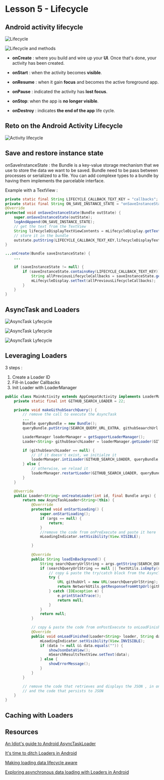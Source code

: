 # Lesson 5 - Lifecycle

## Android activity lifecycle

![](lesson_5_3_lifecycle.png "Lifecycle")

![](lesson_5_3_lifecycle_methods.png "Lifecycle and methods")
- **onCreate** : where you build and wire up your **UI**.
Once that's done, your activity has been created.
- **onStart** : when the activity becomes **visible**.
- **onResume** : when it gain **focus** and becomes the active foreground app.

- **onPause** : indicated the activity has **lost focus**.
- **onStop**: when the app is **no longer visible**.
- **onDestroy** : indicates **the end of the app** life cycle.

## Reto on the Android Activity Lifecycle

![](lesson_5_4_Android_Activity_Lifecycle.png "Activity lifecycle")

## Save and restore instance state

onSaveInstanceState : the Bundle is a key-value storage mechanism that we use to store the data we want to be saved.
Bundle need to be pass between processes or serialized to a file.
You can add complexe types to a bundle by having them implements the parcelable interface.

Example with a TextView : 
```java
private static final String LIFECYCLE_CALLBACK_TEXT_KEY = "callbacks";
private static final String ON_SAVE_INSTANCE_STATE = "onSaveInstanceState";
@Override
protected void onSaveInstanceState(Bundle outState) {
    super.onSaveInstanceState(outState);
    logAndAppend(ON_SAVE_INSTANCE_STATE);
    // get the text from the TextView
    String lifecycleDisplayTextViewContents = mLifecycleDisplay.getText().toString();
    // store it in the bundle
    outstate.putString(LIFECYCLE_CALLBACK_TEXT_KEY,lifecycleDisplayTextViewContents);
}

...onCreate(Bundle saveInstanceState) {
    ...

    if (saveInstanceState != null) {
        if (saveInstanceState.containsKey(LIFECYCLE_CALLBACK_TEXT_KEY)) {
            String allPreviousLifecycleCallbacks = saveInstanceState.getString(LIFECYCLE_CALLBACK_TEXT_KEY);
            mLifecycleDisplay.setText(allPreviousLifecycleCallbacks);
        }
    }
}
```
## AsyncTask and Loaders

![](lesson_5_14_asynctask_lifecycle.png "AsyncTask Lyfecycle")

![](lesson_5_14_loader.png "AsyncTask Lyfecycle")

![](lesson_5_14_asynctaskloader_lifecycle.png "AsyncTask Lyfecycle")

## Leveraging Loaders

3 steps : 
1. Create a Loader ID
2. Fill-in Loader Callbacks
3. Init Loader with LoaderManager

```java
public class MainActivity extends AppCompatActivity implements LoaderManager.LoaderCallbacks<String> {
    private static final int GITHUB_SEARCH_LOADER = 22;

    private void makeGithubSearchQuery() {
        // remove the call to execute the AsyncTask
        ...
        Bundle queryBundle = new Bundle();
        queryBundle.putString(SEARCH_QUERY_URL_EXTRA, githubSeaarchUrl.toString());

        LoaderManager loaderManager = getSupportLoaderManager();
        Loader<String> githubSearchLoader = loaderManager.getLoader(GITHUB_SEARCH_LOADER);

        if (githubSearchLoader == null) {
            // if it doesn't exist, we initialze it
            loaderManager.intiLoader(GITHUB_SEARCH_LOADER, queryBundle, this);
        } else {
            // otherwise, we reload it
            loaderManager.restartLoader(GITHUB_SEARCH_LOADER, queryBundle, this);
        }
    }

    @Override
    public Loader<String> onCreateLoader(int id, final Bundle args) {
        return new AsyncTaskLoader<String>(this) {
            @Overrride
            protected void onStartLoading() {
                super.onStartLoading();
                if (args == null) {
                    return;
                }
                //remove the code from onPreExecute and paste it here
                mLoadingIndicator.setVisibility(View.VISIBLE);

            }
            
            @Override
            public String loadInBackground() {
                String searchQueryUrlString = args.getString(SEARCH_QUERY_URL_EXTRA);
                if (searchQueryUrlString == null || TextUtils.isEmpty(searchQueryUrlString)) {
                    // copy & paste the try/catch block from the AsyncTask doInBackground and modify  it to compile
                    try {
                        URL githubUrl = new URL(searchQueryUrlString);  
                        return NetworkUtils.getResponsefromHttpUrl(githubUrl);
                    } catch (IOException e) {
                        e.printStackTrace();
                        return null;
                    }
                }
                return null;
            }

            // copy & paste the code from onPostExecute to onLoadFinished
            @Override
            public void onLoadFinished(Loader<String> loader, String data) {
                mLoadingIndicator.setVisibility(View.INVISIBLE);
                if (data != null && data.equals("")) {
                    showJsonDataView();
                    mSearchResultsTextView.setText(data);
                } else {
                    showErrorMessage();
                }
            }
        }

        // remove the code that retrieves and displays the JSON , in onSaveInstanceState.
        // and the code that persists to JSON
    }
}
```
## Caching with Loaders

## Resources
[An Idiot's guide to Android AsyncTaskLoader](https://medium.com/@sanjeevy133/an-idiots-guide-to-android-asynctaskloader-76f8bfb0a0c0)

[It's time to ditch Loaders in Android](https://medium.com/inloopx/its-time-to-ditch-loaders-in-android-6492616775f7)

[Making loading data lifecycle aware](https://medium.com/google-developers/making-loading-data-on-android-lifecycle-aware-897e12760832)

[Exploring asynchronous data loading with Loaders in Android](https://en.proft.me/2017/08/17/exploring-asynchronous-data-loading-loaders-androi/)



